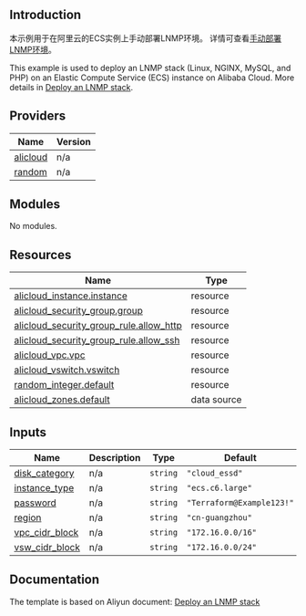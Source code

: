 ## Introduction

<!-- DOCS_DESCRIPTION_CN -->
本示例用于在阿里云的ECS实例上手动部署LNMP环境。
详情可查看[手动部署LNMP环境](https://help.aliyun.com/document_detail/97251.html)。
<!-- DOCS_DESCRIPTION_CN -->

<!-- DOCS_DESCRIPTION_EN -->
This example is used to deploy an LNMP stack (Linux, NGINX, MySQL, and PHP) on an Elastic Compute Service (ECS) instance on Alibaba Cloud.
More details in [Deploy an LNMP stack](https://help.aliyun.com/document_detail/97251.html).
<!-- DOCS_DESCRIPTION_EN -->

<!-- BEGIN_TF_DOCS -->
## Providers

| Name | Version |
|------|---------|
| <a name="provider_alicloud"></a> [alicloud](#provider\_alicloud) | n/a |
| <a name="provider_random"></a> [random](#provider\_random) | n/a |

## Modules

No modules.

## Resources

| Name | Type |
|------|------|
| [alicloud_instance.instance](https://registry.terraform.io/providers/aliyun/alicloud/latest/docs/resources/instance) | resource |
| [alicloud_security_group.group](https://registry.terraform.io/providers/aliyun/alicloud/latest/docs/resources/security_group) | resource |
| [alicloud_security_group_rule.allow_http](https://registry.terraform.io/providers/aliyun/alicloud/latest/docs/resources/security_group_rule) | resource |
| [alicloud_security_group_rule.allow_ssh](https://registry.terraform.io/providers/aliyun/alicloud/latest/docs/resources/security_group_rule) | resource |
| [alicloud_vpc.vpc](https://registry.terraform.io/providers/aliyun/alicloud/latest/docs/resources/vpc) | resource |
| [alicloud_vswitch.vswitch](https://registry.terraform.io/providers/aliyun/alicloud/latest/docs/resources/vswitch) | resource |
| [random_integer.default](https://registry.terraform.io/providers/hashicorp/random/latest/docs/resources/integer) | resource |
| [alicloud_zones.default](https://registry.terraform.io/providers/aliyun/alicloud/latest/docs/data-sources/zones) | data source |

## Inputs

| Name | Description | Type | Default | Required |
|------|-------------|------|---------|:--------:|
| <a name="input_disk_category"></a> [disk\_category](#input\_disk\_category) | n/a | `string` | `"cloud_essd"` | no |
| <a name="input_instance_type"></a> [instance\_type](#input\_instance\_type) | n/a | `string` | `"ecs.c6.large"` | no |
| <a name="input_password"></a> [password](#input\_password) | n/a | `string` | `"Terraform@Example123!"` | no |
| <a name="input_region"></a> [region](#input\_region) | n/a | `string` | `"cn-guangzhou"` | no |
| <a name="input_vpc_cidr_block"></a> [vpc\_cidr\_block](#input\_vpc\_cidr\_block) | n/a | `string` | `"172.16.0.0/16"` | no |
| <a name="input_vsw_cidr_block"></a> [vsw\_cidr\_block](#input\_vsw\_cidr\_block) | n/a | `string` | `"172.16.0.0/24"` | no |
<!-- END_TF_DOCS -->

## Documentation
<!-- docs-link --> 

The template is based on Aliyun document: [Deploy an LNMP stack](https://help.aliyun.com/document_detail/97251.html) 

<!-- docs-link --> 